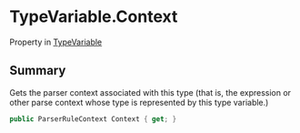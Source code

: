 # TypeVariable.Context

Property in [TypeVariable](/docs/api/csharp/typechecker.typevariable.md)

## Summary


Gets the parser context associated with this type (that is, the
expression or other parse context whose type is represented by this
type variable.)


```csharp
public ParserRuleContext Context { get; }
```

